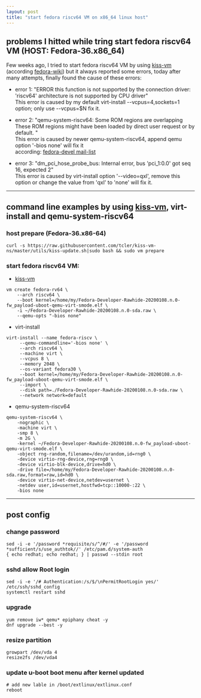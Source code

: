 ```yaml
---
layout: post
title: "start fedora riscv64 VM on x86_64 linux host"
---
```


## problems I hitted while tring start fedora riscv64 VM (HOST: Fedora-36.x86_64)
Few weeks ago, I tried to start fedora riscv64 VM by using [kiss-vm](https://github.com/tcler/kiss-vm-ns/kiss-vm) 
(according [fedora-wiki](https://fedoraproject.org/wiki/Architectures/RISC-V/Installing))
but it always reported some errors, today after many attempts, finally found the cause of these errors:

- error 1: "ERROR    this function is not supported by the connection driver: 'riscv64' architecture is not supported by CPU driver"  
This error is caused by my default virt-install --vcpus=4,sockets=1 option; only use --vcpus=$N fix it.

- error 2: "qemu-system-riscv64: Some ROM regions are overlapping These ROM regions might have been loaded by direct user request or by default. "  
This error is caused by newer qemu-system-riscv64, append qemu option '-bios none' will fix it  
according: [fedora-devel mail-list](https://www.spinics.net/lists/fedora-devel/msg289693.html)

- error 3: "dm_pci_hose_probe_bus: Internal error, bus 'pci_1:0.0' got seq 16, expected 2"  
This error is caused by virt-install option '--video=qxl', remove this option or change the value from 'qxl' to 'none' will fix it.

---
## command line examples by using [kiss-vm](https://github.com/tcler/kiss-vm-ns/kiss-vm), virt-install and qemu-system-riscv64

### host prepare (Fedora-36.x86-64)
```
curl -s https://raw.githubusercontent.com/tcler/kiss-vm-ns/master/utils/kiss-update.sh|sudo bash && sudo vm prepare
```

### start fedora riscv64 VM:
- [kiss-vm](https://github.com/tcler/kiss-vm-ns/kiss-vm)
```
vm create fedora-rv64 \
    --arch riscv64 \
    --boot kernel=/home/my/Fedora-Developer-Rawhide-20200108.n.0-fw_payload-uboot-qemu-virt-smode.elf \
    -i ~/Fedora-Developer-Rawhide-20200108.n.0-sda.raw \
    --qemu-opts "-bios none"
```
  
- virt-install
```
virt-install --name fedora-riscv \
     --qemu-commandline='-bios none' \
     --arch riscv64 \
     --machine virt \
     --vcpus 8 \
     --memory 2048 \
     --os-variant fedora30 \
     --boot kernel=/home/my/Fedora-Developer-Rawhide-20200108.n.0-fw_payload-uboot-qemu-virt-smode.elf \
     --import \
     --disk path=./Fedora-Developer-Rawhide-20200108.n.0-sda.raw \
     --network network=default
```
  
  
- qemu-system-riscv64
```
qemu-system-riscv64 \
    -nographic \
    -machine virt \
    -smp 8 \
    -m 2G \
    -kernel ~/Fedora-Developer-Rawhide-20200108.n.0-fw_payload-uboot-qemu-virt-smode.elf \
    -object rng-random,filename=/dev/urandom,id=rng0 \
    -device virtio-rng-device,rng=rng0 \
    -device virtio-blk-device,drive=hd0 \
    -drive file=/home/my/Fedora-Developer-Rawhide-20200108.n.0-sda.raw,format=raw,id=hd0 \
    -device virtio-net-device,netdev=usernet \
    -netdev user,id=usernet,hostfwd=tcp::10000-:22 \
    -bios none
```


---
## post config

### change password
```
sed -i -e '/password *requisite/s/^/#/' -e '/password *sufficient/s/use_authtok//' /etc/pam.d/system-auth
{ echo redhat; echo redhat; } | passwd --stdin root
```

### sshd allow Root login
```
sed -i -e '/# Authentication:/s/$/\nPermitRootLogin yes/' /etc/ssh/sshd_config
systemctl restart sshd
```

### upgrade
```
yum remove iw* qemu* epiphany cheat -y
dnf upgrade --best -y
```

### resize partition
```
growpart /dev/vda 4
resize2fs /dev/vda4
```

### update u-boot boot menu after kernel updated
```
# add new lable in /boot/extlinux/extlinux.conf
reboot
```
